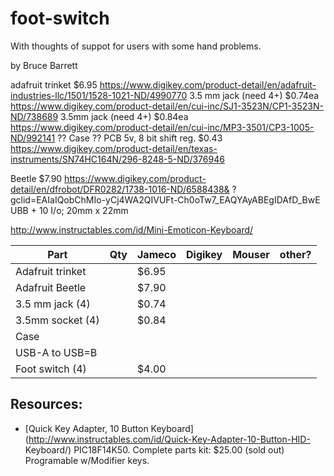 # foot-switch

With thoughts of suppot for users with some hand problems.

by Bruce Barrett

adafruit trinket $6.95 https://www.digikey.com/product-detail/en/adafruit-industries-llc/1501/1528-1021-ND/4990770
3.5 mm jack (need 4+) $0.74ea https://www.digikey.com/product-detail/en/cui-inc/SJ1-3523N/CP1-3523N-ND/738689
3.5mm jack (need 4+) $0.84ea  https://www.digikey.com/product-detail/en/cui-inc/MP3-3501/CP3-1005-ND/992141
?? Case
?? PCB
5v, 8 bit shift reg. $0.43 https://www.digikey.com/product-detail/en/texas-instruments/SN74HC164N/296-8248-5-ND/376946

Beetle $7.90 https://www.digikey.com/product-detail/en/dfrobot/DFR0282/1738-1016-ND/6588438&
?gclid=EAIaIQobChMIo-yCj4WA2QIVUFt-Ch0oTw7_EAQYAyABEgIDAfD_BwE
UBB + 10 I/o; 20mm x 22mm

http://www.instructables.com/id/Mini-Emoticon-Keyboard/


Part                |Qty| Jameco | Digikey | Mouser | other?
--------------------|---|--------|--------:|--------|---------
Adafruit trinket    |        | $6.95   |
Adafruit Beetle     |        | $7.90   |
3.5 mm jack (4)     |        | $0.74   |
3.5mm socket (4)    |        | $0.84   |
Case                |
USB-A to USB=B      |
Foot switch (4)     |        | $4.00   |

## Resources:

* [Quick Key Adapter, 10 Button
Keyboard](http://www.instructables.com/id/Quick-Key-Adapter-10-Button-HID-
Keyboard/) PIC18F14K50. Complete parts kit: $25.00 (sold out) Programable w/Modifier keys.
